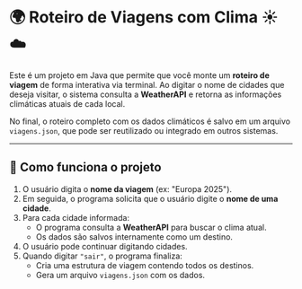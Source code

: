 # 🌍 Roteiro de Viagens com Clima ☀️☁️

Este é um projeto em Java que permite que você monte um **roteiro de viagem** de forma interativa via terminal. Ao digitar o nome de cidades que deseja visitar, o sistema consulta a **WeatherAPI** e retorna as informações climáticas atuais de cada local.

No final, o roteiro completo com os dados climáticos é salvo em um arquivo `viagens.json`, que pode ser reutilizado ou integrado em outros sistemas.

---

## 🧠 Como funciona o projeto

1. O usuário digita o **nome da viagem** (ex: "Europa 2025").
2. Em seguida, o programa solicita que o usuário digite o **nome de uma cidade**.
3. Para cada cidade informada:
   - O programa consulta a **WeatherAPI** para buscar o clima atual.
   - Os dados são salvos internamente como um destino.
4. O usuário pode continuar digitando cidades.
5. Quando digitar `"sair"`, o programa finaliza:
   - Cria uma estrutura de viagem contendo todos os destinos.
   - Gera um arquivo `viagens.json` com os dados.
